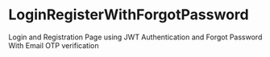 # LoginRegisterWithForgotPassword
Login and Registration Page using JWT Authentication and Forgot Password With Email OTP verification
